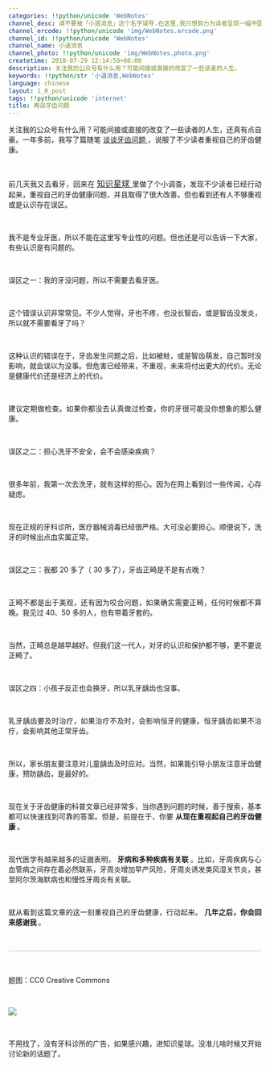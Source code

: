 ```yaml
---
categories: !!python/unicode 'WebNotes'
channel_desc: 请不要被「小道消息」这个名字误导.在这里,我只想努力为读者呈现一幅中国互联网的清明上河图.
channel_ercode: !!python/unicode 'img/WebNotes.ercode.png'
channel_id: !!python/unicode 'WebNotes'
channel_name: 小道消息
channel_photo: !!python/unicode 'img/WebNotes.photo.png'
createtime: 2018-07-29 12:14:59+00:00
description: 关注我的公众号有什么用？可能间接或直接的改变了一些读者的人生。
keywords: !!python/str '小道消息,WebNotes'
language: chinese
layout: 1_0_post
tags: !!python/unicode 'internet'
title: 再谈牙齿问题
---
```

<div class="rich_media_content" id="js_content">
<p style="text-align: justify;">
         关注我的公众号有什么用？可能间接或直接的改变了一些读者的人生，还真有点自豪。一年多前，我写了篇随笔
         <a href="https://mp.weixin.qq.com/s?__biz=MjM5ODIyMTE0MA==&amp;mid=2650969167&amp;idx=1&amp;sn=55470f4bfbb8b6ea9aad1eca1c8141d9&amp;scene=21#wechat_redirect" target="_blank">
          谈谈牙齿问题
         </a>
         ，说服了不少读者重视自己的牙齿健康。
        </p>
<p>
<br/>
</p>
<p style="text-align: justify;">
         前几天我又去看牙，回来在
         <a class="weapp_text_link" data-miniprogram-appid="wx4f706964b979122a" data-miniprogram-nickname="知识星球" data-miniprogram-path="pages/topics/topics?group_id=728151117" href="" style="font-size:16px;">
          知识星球
         </a>
         里做了个小调查，发现不少读者已经行动起来，重视自己的牙齿健康问题，并且取得了很大改善。但也看到还有人不够重视或是认识存在误区。
        </p>
<p style="text-align: justify;">
<br/>
</p>
<p style="text-align: justify;">
         我不是专业牙医，所以不能在这里写专业性的问题。但也还是可以告诉一下大家，有些认识是有问题的。
        </p>
<p style="text-align: justify;">
<br/>
</p>
<p style="text-align: justify;">
         误区之一：我的牙没问题，所以不需要去看牙医。
        </p>
<p style="text-align: justify;">
<br/>
</p>
<p style="text-align: justify;">
         这个错误认识非常常见。不少人觉得，牙也不疼，也没长智齿，或是智齿没发炎，所以就不需要看牙了吗？
        </p>
<p style="text-align: justify;">
<br/>
</p>
<p style="text-align: justify;">
         这种认识的错误在于，牙齿发生问题之后，比如被蛀，或是智齿萌发，自己暂时没影响，就会误以为没事。但危害已经带来，不重视，未来将付出更大的代价。无论是健康代价还是经济上的代价。
        </p>
<p style="text-align: justify;">
<br/>
</p>
<p style="text-align: justify;">
         建议定期做检查。如果你都没去认真做过检查，你的牙很可能没你想象的那么健康。
        </p>
<p style="text-align: justify;">
<br/>
</p>
<p style="text-align: justify;">
         误区之二：担心洗牙不安全，会不会感染疾病？
        </p>
<p style="text-align: justify;">
<br/>
</p>
<p style="text-align: justify;">
         很多年前，我第一次去洗牙，就有这样的担心。因为在网上看到过一些传闻，心存疑虑。
        </p>
<p style="text-align: justify;">
<br/>
</p>
<p style="text-align: justify;">
         现在正规的牙科诊所，医疗器械消毒已经很严格。大可没必要担心。顺便说下，洗牙的时候出点血实属正常。
        </p>
<p style="text-align: justify;">
<br/>
</p>
<p style="text-align: justify;">
         误区之三：我都 20 多了（ 30 多了），牙齿正畸是不是有点晚？
        </p>
<p style="text-align: justify;">
<br/>
</p>
<p style="text-align: justify;">
         正畸不都是出于美观，还有因为咬合问题，如果确实需要正畸，任何时候都不算晚。我见过 40、50 多的人，也有带着牙套的。
        </p>
<p style="text-align: justify;">
<br/>
</p>
<p style="text-align: justify;">
         当然，正畸总是越早越好。但我们这一代人，对牙的认识和保护都不够，更不要说正畸了。
        </p>
<p style="text-align: justify;">
<br/>
</p>
<p style="text-align: justify;">
         误区之四：小孩子反正也会换牙，所以乳牙龋齿也没事。
        </p>
<p style="text-align: justify;">
<br/>
</p>
<p style="text-align: justify;">
         乳牙龋齿要及时治疗，如果治疗不及时，会影响恒牙的健康。恒牙龋齿如果不治疗，会影响其他正常牙齿。
        </p>
<p style="text-align: justify;">
<br/>
</p>
<p style="text-align: justify;">
         所以，家长朋友要注意对儿童龋齿及时应对。当然，如果能引导小朋友注意牙齿健康，预防龋齿，是最好的。
        </p>
<p style="text-align: justify;">
<br/>
</p>
<p style="white-space: normal;text-align: justify;">
         现在关于牙齿健康的科普文章已经非常多，当你遇到问题的时候，善于搜索，基本都可以快速找到可靠的答案。但是，前提在于，你要
         <strong>
          从现在重视起自己的牙齿健康
         </strong>
         。
        </p>
<p style="white-space: normal;">
<br/>
</p>
<p style="text-align: justify;">
         现代医学有越来越多的证据表明，
         <strong>
          牙病和多种疾病有关联
         </strong>
         。比如，牙周疾病与心血管病之间存在着必然联系，牙周炎增加早产风险，牙周炎诱发类风湿关节炎，甚至阿尔茨海默病也和慢性牙周炎有关联。
        </p>
<p style="white-space: normal;">
<br/>
</p>
<p style="white-space: normal;text-align: justify;">
         就从看到这篇文章的这一刻重视自己的牙齿健康，行动起来。
         <strong>
          几年之后，你会回来感谢我
         </strong>
         。
        </p>
<p style="white-space: normal;">
<br/>
</p>
<hr style="margin-top: 1em;margin-bottom: 1em;white-space: normal;max-width: 100%;font-family: Lato, Helvetica, Arial, freesans, clean, sans-serif;border-right-width: 0px;border-bottom-width: 0px;border-left-width: 0px;border-top-style: solid;border-top-color: rgb(234, 234, 234);height: 1px;color: rgb(51, 51, 51);font-size: 15px;box-sizing: border-box !important;word-wrap: break-word !important;"/>
<p style="white-space: normal;">
<br/>
</p>
<p style="text-align: justify;">
         题图：CC0 Creative Commons
        </p>
<p>
<br/>
</p>
<p>
<img class="" data-copyright="0" data-ratio="1.323943661971831" data-s="300,640" data-src="" data-type="jpeg" data-w="710" src="{{ '/img/ow5rEn8QGlFYbbBsXRHNDvI5lPjxsWUKOk00gBU5pgdCKOoOhiaN7QVPtPQpupUxWM9R90ZRFEJwKh5Gw4JnAkw.jpeg' | prepend: site.img | replace: '//','/' }}" style=""/>
</p>
<p>
<br/>
</p>
<p>
         不用找了，没有牙科诊所的广告，如果感兴趣，进知识星球。没准儿啥时候又开始讨论新的话题了。
        </p>
</div>
